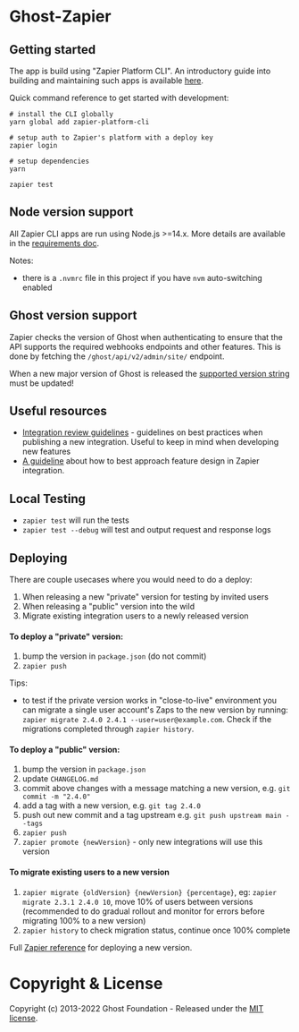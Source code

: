 # Ghost-Zapier

## Getting started
The app is build using "Zapier Platform CLI". An introductory guide into building and maintaining such apps is available [here](https://platform.zapier.com/cli_tutorials/getting-started).

Quick command reference to get started with development:
```
# install the CLI globally
yarn global add zapier-platform-cli

# setup auth to Zapier's platform with a deploy key
zapier login

# setup dependencies
yarn

zapier test
```

## Node version support

All Zapier CLI apps are run using Node.js >=14.x. More details are available in the [requirements doc](https://zapier.github.io/zapier-platform-cli/index.html#requirements).

Notes:
- there is a `.nvmrc` file in this project if you have `nvm` auto-switching enabled

## Ghost version support

Zapier checks the version of Ghost when authenticating to ensure that the API supports the required webhooks endpoints and other features. This is done by fetching the `/ghost/api/v2/admin/site/` endpoint.

When a new major version of Ghost is released the [supported version string](https://github.com/TryGhost/Ghost-Zapier/blob/4739696c1dde5a197ea89531536deebfab8f57ab/app/authentication.js#L4) must be updated!

## Useful resources

- [Integration review guidelines](https://platform.zapier.com/partners/integration-review-guidelines) - guidelines on best practices when publishing a new integration. Useful to keep in mind when developing new features
- [A guideline](https://zapier.com/developer/documentation/v2/planning-guide-v1/#update-actions) about how to best approach feature design in Zapier integration.

## Local Testing

- `zapier test` will run the tests
- `zapier test --debug` will test and output request and response logs

## Deploying

There are couple usecases where you would need to do a deploy:
1. When releasing a new "private" version for testing by invited users
2. When releasing a "public" version into the wild
3. Migrate existing integration users to a newly released version

#### To deploy a "private" version:
1. bump the version in `package.json` (do not commit)
2. `zapier push`

Tips:
- to test if the private version works in "close-to-live" environment you can migrate a single user account's Zaps to the new version by running: `zapier migrate 2.4.0 2.4.1 --user=user@example.com`. Check if the migrations completed through `zapier history`.

#### To deploy a "public" version:
1. bump the version in `package.json`
2. update `CHANGELOG.md`
3. commit above changes with a message matching a new version, e.g. `git commit -m "2.4.0"`
4. add a tag with a new version, e.g. `git tag 2.4.0`
5. push out new commit and a tag upstream e.g. `git push upstream main --tags`
6. `zapier push`
7. `zapier promote {newVersion}` - only new integrations will use this version

#### To migrate existing users to a new version
1. `zapier migrate {oldVersion} {newVersion} {percentage}`, eg: `zapier migrate 2.3.1 2.4.0 10`, move 10% of users between versions (recommended to do gradual rollout and monitor for errors before migrating 100% to a new version)
2. `zapier history` to check migration status, continue once 100% complete

Full [Zapier reference](https://platform.zapier.com/cli_docs/docs#deploying-an-app-version) for deploying a new version.


# Copyright & License 

Copyright (c) 2013-2022 Ghost Foundation - Released under the [MIT license](LICENSE).
